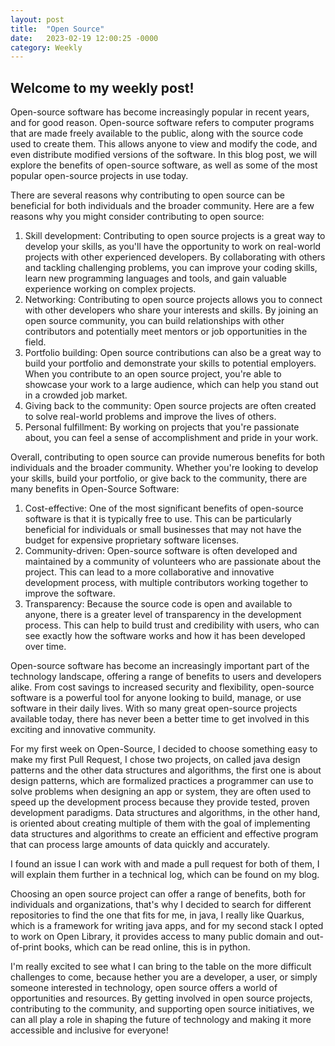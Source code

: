 ```yaml
---
layout: post
title:  "Open Source"
date:   2023-02-19 12:00:25 -0000
category: Weekly
---
```

## Welcome to my weekly post!

Open-source software has become increasingly popular in recent years, and for good reason. Open-source software refers to computer programs that are made freely available to the public, along with the source code used to create them. This allows anyone to view and modify the code, and even distribute modified versions of the software. In this blog post, we will explore the benefits of open-source software, as well as some of the most popular open-source projects in use today.

There are several reasons why contributing to open source can be beneficial for both individuals and the broader community. Here are a few reasons why you might consider contributing to open source:

1. Skill development: Contributing to open source projects is a great way to develop your skills, as you'll have the opportunity to work on real-world projects with other experienced developers. By collaborating with others and tackling challenging problems, you can improve your coding skills, learn new programming languages and tools, and gain valuable experience working on complex projects.
2. Networking: Contributing to open source projects allows you to connect with other developers who share your interests and skills. By joining an open source community, you can build relationships with other contributors and potentially meet mentors or job opportunities in the field.
3. Portfolio building: Open source contributions can also be a great way to build your portfolio and demonstrate your skills to potential employers. When you contribute to an open source project, you're able to showcase your work to a large audience, which can help you stand out in a crowded job market.
4. Giving back to the community: Open source projects are often created to solve real-world problems and improve the lives of others.
5. Personal fulfillment: By working on projects that you're passionate about, you can feel a sense of accomplishment and pride in your work.

Overall, contributing to open source can provide numerous benefits for both individuals and the broader community. Whether you're looking to develop your skills, build your portfolio, or give back to the community, there are many benefits in Open-Source Software:

1. Cost-effective: One of the most significant benefits of open-source software is that it is typically free to use. This can be particularly beneficial for individuals or small businesses that may not have the budget for expensive proprietary software licenses.
2. Community-driven: Open-source software is often developed and maintained by a community of volunteers who are passionate about the project. This can lead to a more collaborative and innovative development process, with multiple contributors working together to improve the software.
3. Transparency: Because the source code is open and available to anyone, there is a greater level of transparency in the development process. This can help to build trust and credibility with users, who can see exactly how the software works and how it has been developed over time.

Open-source software has become an increasingly important part of the technology landscape, offering a range of benefits to users and developers alike. From cost savings to increased security and flexibility, open-source software is a powerful tool for anyone looking to build, manage, or use software in their daily lives. With so many great open-source projects available today, there has never been a better time to get involved in this exciting and innovative community.

For my first week on Open-Source, I decided to choose something easy to make my first Pull Request, I chose two projects, on called java design patterns and the other data structures and algorithms, the first one is about design patterns, which are formalized practices a programmer can use to solve problems when designing an app or system, they are often used to speed up
the development process because they provide tested, proven development paradigms. Data structures and algorithms, in the other hand, is oriented about creating multiple of them with
the goal of implementing data structures and algorithms to create an efficient and effective program that can process large amounts of data quickly and accurately.

I found an issue I can work with and made a pull request for both of them, I will explain them further in a technical log, which can be found on my blog.

Choosing an open source project can offer a range of benefits, both for individuals and organizations, that's why I decided to search for different repositories to find the one that fits for me,
in java, I really like Quarkus, which is a framework for writing java apps, and for my second stack I opted to work on Open Library, it provides access to many public domain and out-of-print books, which can be read online, this is in python.

I'm really excited to see what I can bring to the table on the more difficult challenges to come, because hether you are a developer, a user, or simply someone interested in technology, open source offers a world of opportunities and resources. By getting involved in open source projects, contributing to the community, and supporting open source initiatives, we can all play a role in shaping the future of technology and making it more accessible and inclusive for everyone!